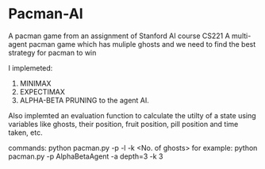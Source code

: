 # Pacman-AI
A pacman game from an assignment of Stanford AI course CS221
A multi-agent pacman game which has muliple ghosts and we need to find the best strategy for pacman to win

 I implemeted:
 1. MINIMAX
 2. EXPECTIMAX
 3. ALPHA-BETA PRUNING
 to the agent AI.
 
 Also implemted an evaluation function to calculate the utilty of a state using variables like ghosts, their position, fruit position, pill position and time taken, etc.
 
commands:
  python pacman.py -p <Agent Strategy> -l <MapLayout> -k <No. of ghosts>
for example:
  python pacman.py -p AlphaBetaAgent -a depth=3 -k 3

